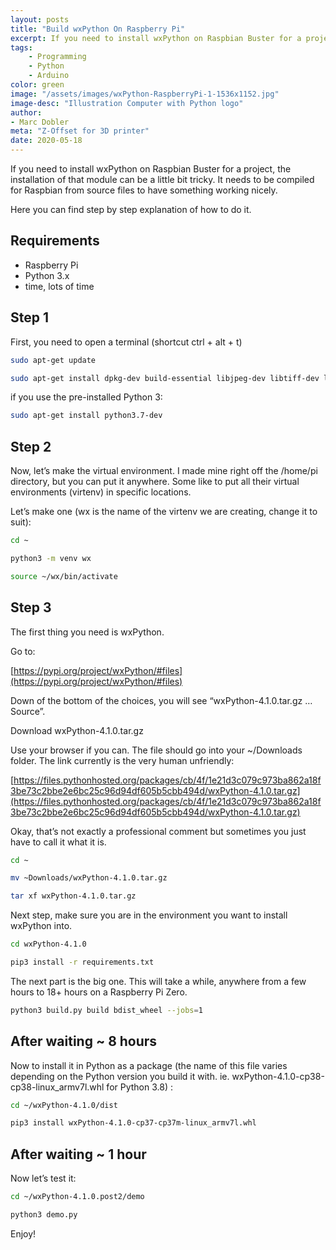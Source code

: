 ```yaml
---
layout: posts
title: "Build wxPython On Raspberry Pi"
excerpt: If you need to install wxPython on Raspbian Buster for a project, the installation of that module can be a little bit tricky. It needs to be compiled for Raspbian from source files to have something working nicely.
tags: 
    - Programming
    - Python
    - Arduino
color: green
image: "/assets/images/wxPython-RaspberryPi-1-1536x1152.jpg"
image-desc: "Illustration Computer with Python logo"
author:
- Marc Dobler
meta: "Z-Offset for 3D printer"
date: 2020-05-18
---
```


If you need to install wxPython on Raspbian Buster for a project, the installation of that module can be a little bit tricky. It needs to be compiled for Raspbian from source files to have something working nicely.

Here you can find step by step explanation of how to do it.

## Requirements
- Raspberry Pi
- Python 3.x
- time, lots of time

## Step 1

First, you need to open a terminal (shortcut ctrl + alt + t)

```bash
sudo apt-get update
```

```bash
sudo apt-get install dpkg-dev build-essential libjpeg-dev libtiff-dev libsdl1.2-dev libgstreamer-plugins-base0.10-dev libnotify-dev freeglut3 freeglut3-dev libwebkitgtk-dev libghc-gtk3-dev libwxgtk3.0-gtk3-dev
```

if you use the pre-installed Python 3:

```bash
sudo apt-get install python3.7-dev
```

## Step 2

Now, let’s make the virtual environment. I made mine right off the /home/pi directory, but you can put it anywhere. Some like to put all their virtual environments (virtenv) in specific locations.

Let’s make one (wx is the name of the virtenv we are creating, change it to suit):

```bash
cd ~
```

```bash
python3 -m venv wx
```

```bash
source ~/wx/bin/activate
```

## Step 3

The first thing you need is wxPython.

Go to:

[https://pypi.org/project/wxPython/#files](https://pypi.org/project/wxPython/#files)

Down of the bottom of the choices, you will see “wxPython-4.1.0.tar.gz … Source”.

Download wxPython-4.1.0.tar.gz

Use your browser if you can. The file should go into your ~/Downloads folder. The link currently is the very human unfriendly:

[https://files.pythonhosted.org/packages/cb/4f/1e21d3c079c973ba862a18f3be73c2bbe2e6bc25c96d94df605b5cbb494d/wxPython-4.1.0.tar.gz](https://files.pythonhosted.org/packages/cb/4f/1e21d3c079c973ba862a18f3be73c2bbe2e6bc25c96d94df605b5cbb494d/wxPython-4.1.0.tar.gz)

Okay, that’s not exactly a professional comment but sometimes you just have to call it what it is.

```bash
cd ~
```

```bash
mv ~Downloads/wxPython-4.1.0.tar.gz
```

```bash
tar xf wxPython-4.1.0.tar.gz
```

Next step, make sure you are in the environment you want to install wxPython into.

```bash
cd wxPython-4.1.0
```

```bash
pip3 install -r requirements.txt
```

The next part is the big one. This will take a while, anywhere from a few hours to 18+ hours on a Raspberry Pi Zero.

```bash
python3 build.py build bdist_wheel --jobs=1
```

## After waiting ~ 8 hours

Now to install it in Python as a package (the name of this file varies depending on the Python version you build it with. ie. wxPython-4.1.0-cp38-cp38-linux_armv7l.whl for Python 3.8) :

```bash
cd ~/wxPython-4.1.0/dist
```

```bash
pip3 install wxPython-4.1.0-cp37-cp37m-linux_armv7l.whl
```

## After waiting ~ 1 hour

Now let’s test it:

```bash
cd ~/wxPython-4.1.0.post2/demo
```
```bash
python3 demo.py
```

Enjoy!